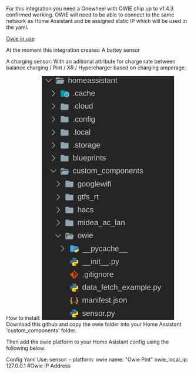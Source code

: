 For this integration you need a Onewheel with OWIE chip up to v1.4.3 confirmed working. OWIE will need to be able to connect to the same network as Home Assistant and be assigned static IP which will be used in the yaml.

[Owie in use](docs/img/HASS_owie%20integration.png)

At the moment this integration creates:
A battey sensor

A charging sensor:
    With an aditional attribute for charge rate between balance charging / Pint / XR / Hypercharger based on charging amperage.

<!-- Soon:
Add owie config to HACS for easy install and update

A cell balance sensor:

A Energy use sensor:

Example Automations:

Turn off charger at 90% if cells are balanced: -->

How to install:
![Install Dir](docs/img/HASS_owie_install.png)
Download this github and copy the owie folder into your Home Assistant 'custom_components' folder.

Then add the owie platform to your Home Asistant config using the following below:

Config Yaml Use:
    sensor:
    - platform: owie
        name: "Owie Pint"
        owie_local_ip: 127.0.0.1 #Owie IP Address